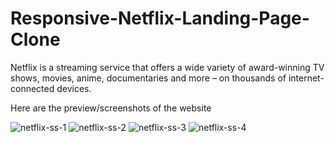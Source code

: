 # Responsive-Netflix-Landing-Page-Clone
Netflix is a streaming service that offers a wide variety of award-winning TV shows, movies, anime, documentaries and more – on thousands of internet-connected devices.


Here are the preview/screenshots of the website

![netflix-ss-1](https://github.com/arnab236/Responsive-Netflix-Landing-Page-Clone/assets/110808978/c061a39f-c5a6-4317-a31e-daf1d357a355)
![netflix-ss-2](https://github.com/arnab236/Responsive-Netflix-Landing-Page-Clone/assets/110808978/344a49c0-a984-4753-8398-a494974a7373)
![netflix-ss-3](https://github.com/arnab236/Responsive-Netflix-Landing-Page-Clone/assets/110808978/ce334cec-041d-4e01-91b3-ae9482641f06)
![netflix-ss-4](https://github.com/arnab236/Responsive-Netflix-Landing-Page-Clone/assets/110808978/9cc25a3d-f800-4f8e-8f4f-7e6c671a8748)

